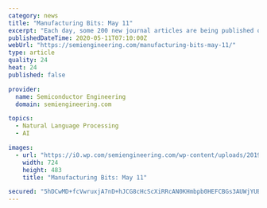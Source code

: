 ```yaml
---
category: news
title: "Manufacturing Bits: May 11"
excerpt: "Each day, some 200 new journal articles are being published on the coronavirus alone, according to Berkeley Lab. Berkeley Lab’s data mining tool, which is live on covidscholar.org, uses natural language processing techniques that scan and search thousands of research papers. It helps draw insights and connections to the data. The tool runs on ..."
publishedDateTime: 2020-05-11T07:10:00Z
webUrl: "https://semiengineering.com/manufacturing-bits-may-11/"
type: article
quality: 24
heat: 24
published: false

provider:
  name: Semiconductor Engineering
  domain: semiengineering.com

topics:
  - Natural Language Processing
  - AI

images:
  - url: "https://i0.wp.com/semiengineering.com/wp-content/uploads/2019/09/data-and-connections.jpg?fit=724%2C483&#038;ssl=1"
    width: 724
    height: 483
    title: "Manufacturing Bits: May 11"

secured: "5hDCwMD+fcVwruxjA7nD+hJCG8cHcScXiRRcAN0KHmbpb0HEFCBGs3AUWjYUBrmOVq/lUaNxAZX3LnWiYLXhFNA6QLgl+ZAy2pfIqSVAR9Z7sAmkHBtnn9c0e0TdOH6QFEb4ybXCQuozX1gK3xQkczwGkBhvTc31N2aFHmvhvsMku0SBXeP2y89fCc/varUTX1jTBS6U+7F7nqOYYerwof9/UPLdFzrVz6QKVuVwmyToY7UZdBXp0yT+250kWmZv17dP618AeM9Yk285yHIgQC/dNCfqz4CsAIzWZ4uJ0WYZAAApKgOO/tlwXabVo4eG;+vA9UTVenhPVByS9LDsTcg=="
---
```


